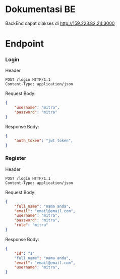 # Dokumentasi BE
BackEnd dapat diakses di http://159.223.82.24:3000
# Endpoint

### Login 
Header
```http
POST /login HTTP/1.1
Content-Type: application/json
```
Request Body:
```json
{
    "username": "mitra",
    "password": "mitra"
}
```

Response Body:
```json
{
    "auth_token": "jwt token",
}
```

### Register 

Header
```http
POST /login HTTP/1.1
Content-Type: application/json
```
Request Body:
```json
{
    "full_name": "nama anda",
    "email": "email@email.com",
    "username": "mitra",
    "password": "mitra",
    "role": "mitra"
}
```



Response Body:
```json
{
    "id": "1"
    "full_name": "nama anda",
    "email": "email@email.com",
    "username": "mitra",
}
```
